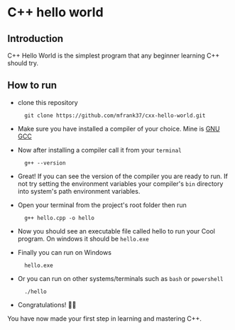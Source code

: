# C++ hello world

## Introduction

C++ Hello World is the simplest program that any beginner learning C++ should try.

## How to run

- clone this repository

        git clone https://github.com/mfrank37/cxx-hello-world.git

- Make sure you have installed a compiler of your choice. Mine is [GNU GCC](https://sourceforge.net/projects/mingw-w64/)

- Now after installing a compiler call it from your `terminal`

        g++ --version

- Great! If you can see the version of the compiler you are ready to run. If not try setting the environment variables your compiler's `bin` directory into system's path environment variables.

- Open your terminal from the project's root folder then run
        
        g++ hello.cpp -o hello

- Now you should see an executable file called hello to run your Cool program. On windows it should be `hello.exe`

- Finally you can run on Windows

        hello.exe

- Or you can run on other systems/terminals such as `bash` or `powershell`

        ./hello

- Congratulations! 👏💥 

You have now made your first step in learning and mastering C++.
